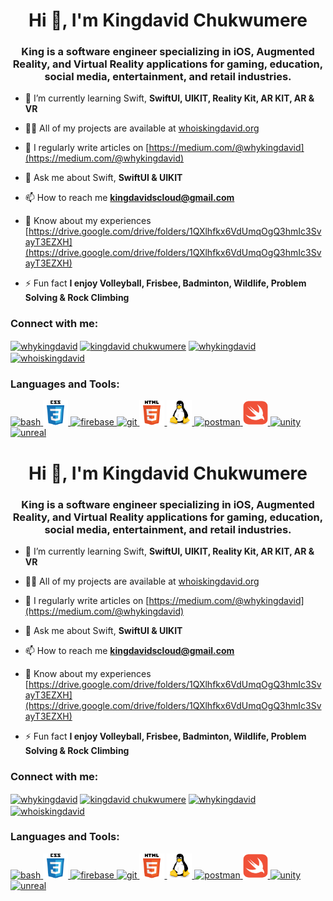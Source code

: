 <h1 align="center">Hi 👋, I'm Kingdavid Chukwumere</h1>
<h3 align="center">King is a software engineer specializing in iOS, Augmented Reality, and Virtual Reality applications for gaming, education, social media, entertainment, and retail industries.</h3>

- 🌱 I’m currently learning Swift, **SwiftUI, UIKIT, Reality Kit, AR KIT, AR & VR**

- 👨‍💻 All of my projects are available at [whoiskingdavid.org](whoiskingdavid.org)

- 📝 I regularly write articles on [https://medium.com/@whykingdavid](https://medium.com/@whykingdavid)

- 💬 Ask me about Swift, **SwiftUI & UIKIT**

- 📫 How to reach me **kingdavidscloud@gmail.com**

- 📄 Know about my experiences [https://drive.google.com/drive/folders/1QXlhfkx6VdUmqOgQ3hmIc3SvayT3EZXH](https://drive.google.com/drive/folders/1QXlhfkx6VdUmqOgQ3hmIc3SvayT3EZXH)

- ⚡ Fun fact **I enjoy Volleyball, Frisbee, Badminton, Wildlife, Problem Solving & Rock Climbing**

<h3 align="left">Connect with me:</h3>
<p align="left">
<a href="https://twitter.com/whykingdavid" target="blank"><img align="center" src="https://raw.githubusercontent.com/rahuldkjain/github-profile-readme-generator/master/src/images/icons/Social/twitter.svg" alt="whykingdavid" height="30" width="40" /></a>
<a href="https://linkedin.com/in/kingdavid chukwumere" target="blank"><img align="center" src="https://raw.githubusercontent.com/rahuldkjain/github-profile-readme-generator/master/src/images/icons/Social/linked-in-alt.svg" alt="kingdavid chukwumere" height="30" width="40" /></a>
<a href="https://instagram.com/whykingdavid" target="blank"><img align="center" src="https://raw.githubusercontent.com/rahuldkjain/github-profile-readme-generator/master/src/images/icons/Social/instagram.svg" alt="whykingdavid" height="30" width="40" /></a>
<a href="https://www.youtube.com/c/whoiskingdavid" target="blank"><img align="center" src="https://raw.githubusercontent.com/rahuldkjain/github-profile-readme-generator/master/src/images/icons/Social/youtube.svg" alt="whoiskingdavid" height="30" width="40" /></a>
</p>

<h3 align="left">Languages and Tools:</h3>
<p align="left"> <a href="https://www.gnu.org/software/bash/" target="_blank" rel="noreferrer"> <img src="https://www.vectorlogo.zone/logos/gnu_bash/gnu_bash-icon.svg" alt="bash" width="40" height="40"/> </a> <a href="https://www.w3schools.com/css/" target="_blank" rel="noreferrer"> <img src="https://raw.githubusercontent.com/devicons/devicon/master/icons/css3/css3-original-wordmark.svg" alt="css3" width="40" height="40"/> </a> <a href="https://firebase.google.com/" target="_blank" rel="noreferrer"> <img src="https://www.vectorlogo.zone/logos/firebase/firebase-icon.svg" alt="firebase" width="40" height="40"/> </a> <a href="https://git-scm.com/" target="_blank" rel="noreferrer"> <img src="https://www.vectorlogo.zone/logos/git-scm/git-scm-icon.svg" alt="git" width="40" height="40"/> </a> <a href="https://www.w3.org/html/" target="_blank" rel="noreferrer"> <img src="https://raw.githubusercontent.com/devicons/devicon/master/icons/html5/html5-original-wordmark.svg" alt="html5" width="40" height="40"/> </a> <a href="https://www.linux.org/" target="_blank" rel="noreferrer"> <img src="https://raw.githubusercontent.com/devicons/devicon/master/icons/linux/linux-original.svg" alt="linux" width="40" height="40"/> </a> <a href="https://postman.com" target="_blank" rel="noreferrer"> <img src="https://www.vectorlogo.zone/logos/getpostman/getpostman-icon.svg" alt="postman" width="40" height="40"/> </a> <a href="https://developer.apple.com/swift/" target="_blank" rel="noreferrer"> <img src="https://raw.githubusercontent.com/devicons/devicon/master/icons/swift/swift-original.svg" alt="swift" width="40" height="40"/> </a> <a href="https://unity.com/" target="_blank" rel="noreferrer"> <img src="https://www.vectorlogo.zone/logos/unity3d/unity3d-icon.svg" alt="unity" width="40" height="40"/> </a> <a href="https://unrealengine.com/" target="_blank" rel="noreferrer"> <img src="https://raw.githubusercontent.com/kenangundogan/fontisto/036b7eca71aab1bef8e6a0518f7329f13ed62f6b/icons/svg/brand/unreal-engine.svg" alt="unreal" width="40" height="40"/> </a> </p>
<h1 align="center">Hi 👋, I'm Kingdavid Chukwumere</h1>
<h3 align="center">King is a software engineer specializing in iOS, Augmented Reality, and Virtual Reality applications for gaming, education, social media, entertainment, and retail industries.</h3>

- 🌱 I’m currently learning Swift, **SwiftUI, UIKIT, Reality Kit, AR KIT, AR & VR**

- 👨‍💻 All of my projects are available at [whoiskingdavid.org](whoiskingdavid.org)

- 📝 I regularly write articles on [https://medium.com/@whykingdavid](https://medium.com/@whykingdavid)

- 💬 Ask me about Swift, **SwiftUI & UIKIT**

- 📫 How to reach me **kingdavidscloud@gmail.com**

- 📄 Know about my experiences [https://drive.google.com/drive/folders/1QXlhfkx6VdUmqOgQ3hmIc3SvayT3EZXH](https://drive.google.com/drive/folders/1QXlhfkx6VdUmqOgQ3hmIc3SvayT3EZXH)

- ⚡ Fun fact **I enjoy Volleyball, Frisbee, Badminton, Wildlife, Problem Solving & Rock Climbing**

<h3 align="left">Connect with me:</h3>
<p align="left">
<a href="https://twitter.com/whykingdavid" target="blank"><img align="center" src="https://raw.githubusercontent.com/rahuldkjain/github-profile-readme-generator/master/src/images/icons/Social/twitter.svg" alt="whykingdavid" height="30" width="40" /></a>
<a href="https://linkedin.com/in/kingdavid chukwumere" target="blank"><img align="center" src="https://raw.githubusercontent.com/rahuldkjain/github-profile-readme-generator/master/src/images/icons/Social/linked-in-alt.svg" alt="kingdavid chukwumere" height="30" width="40" /></a>
<a href="https://instagram.com/whykingdavid" target="blank"><img align="center" src="https://raw.githubusercontent.com/rahuldkjain/github-profile-readme-generator/master/src/images/icons/Social/instagram.svg" alt="whykingdavid" height="30" width="40" /></a>
<a href="https://www.youtube.com/c/whoiskingdavid" target="blank"><img align="center" src="https://raw.githubusercontent.com/rahuldkjain/github-profile-readme-generator/master/src/images/icons/Social/youtube.svg" alt="whoiskingdavid" height="30" width="40" /></a>
</p>

<h3 align="left">Languages and Tools:</h3>
<p align="left"> <a href="https://www.gnu.org/software/bash/" target="_blank" rel="noreferrer"> <img src="https://www.vectorlogo.zone/logos/gnu_bash/gnu_bash-icon.svg" alt="bash" width="40" height="40"/> </a> <a href="https://www.w3schools.com/css/" target="_blank" rel="noreferrer"> <img src="https://raw.githubusercontent.com/devicons/devicon/master/icons/css3/css3-original-wordmark.svg" alt="css3" width="40" height="40"/> </a> <a href="https://firebase.google.com/" target="_blank" rel="noreferrer"> <img src="https://www.vectorlogo.zone/logos/firebase/firebase-icon.svg" alt="firebase" width="40" height="40"/> </a> <a href="https://git-scm.com/" target="_blank" rel="noreferrer"> <img src="https://www.vectorlogo.zone/logos/git-scm/git-scm-icon.svg" alt="git" width="40" height="40"/> </a> <a href="https://www.w3.org/html/" target="_blank" rel="noreferrer"> <img src="https://raw.githubusercontent.com/devicons/devicon/master/icons/html5/html5-original-wordmark.svg" alt="html5" width="40" height="40"/> </a> <a href="https://www.linux.org/" target="_blank" rel="noreferrer"> <img src="https://raw.githubusercontent.com/devicons/devicon/master/icons/linux/linux-original.svg" alt="linux" width="40" height="40"/> </a> <a href="https://postman.com" target="_blank" rel="noreferrer"> <img src="https://www.vectorlogo.zone/logos/getpostman/getpostman-icon.svg" alt="postman" width="40" height="40"/> </a> <a href="https://developer.apple.com/swift/" target="_blank" rel="noreferrer"> <img src="https://raw.githubusercontent.com/devicons/devicon/master/icons/swift/swift-original.svg" alt="swift" width="40" height="40"/> </a> <a href="https://unity.com/" target="_blank" rel="noreferrer"> <img src="https://www.vectorlogo.zone/logos/unity3d/unity3d-icon.svg" alt="unity" width="40" height="40"/> </a> <a href="https://unrealengine.com/" target="_blank" rel="noreferrer"> <img src="https://raw.githubusercontent.com/kenangundogan/fontisto/036b7eca71aab1bef8e6a0518f7329f13ed62f6b/icons/svg/brand/unreal-engine.svg" alt="unreal" width="40" height="40"/> </a> </p>
